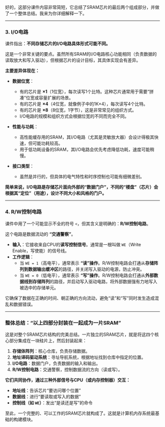 好的，这部分课件内容非常简短，它总结了SRAM芯片的最后两个组成部分，并做了一个整体总结。我来为你详细解释一下。

---

### 3. I/O电路

课件指出：**不同存储芯片的I/O电路具体形式可能不同。**

这是一个非常关键的要点。虽然所有SRAM的I/O电路核心功能相同（负责数据的读取放大和写入驱动），但根据芯片的设计目标，其具体实现会有差异。

**主要差异体现在：**

*   **数据位宽**：
    *   有的芯片是 **×1**（1位宽），每次读写1个比特。这种芯片通常用于需要“拼凑”位宽或容量扩展的场景。
    *   有的芯片是 **×4**（4位宽，就像例子中的1K×4），每次读写4个比特。
    *   有的芯片是 **×8**（8位宽，1字节），这是非常常见的组织方式。
    *   I/O电路的规模和组织方式会根据位宽的不同而完全不同。

*   **性能与功耗**：
    *   高性能缓存用的SRAM，其I/O电路（尤其是灵敏放大器）会设计得极其快速，但可能功耗较高。
    *   用于低功耗设备的SRAM，其I/O电路会优先考虑降低功耗，速度可能稍慢。

*   **接口类型**：
    *   虽然是并行的，但具体的电气特性和时序控制也可能有细微差别。

**简单来说，I/O电路是存储芯片面向外部的“数据门户”，不同的“楼盘”（芯片）会根据其“定位”（用途），设计不同大小和风格的门户。**

---

### 4. R/W控制电路

课件中用了一个可能显示不全的符号 `<`，但其含义是明确的：**R/W控制电路**。

这个电路是数据流动的 **“交通警察”**。

*   **输入**：它接收来自CPU的**读写控制信号**。通常是一根叫做 `WE`（Write Enable，写使能）的信号线。
*   **工作逻辑**：
    *   当 `WE = 1`（高电平），通常表示 **“读”操作**。R/W控制电路会打通从**存储阵列到数据输出缓冲区**的路径，并关闭写入驱动的电源，防止冲突。
    *   当 `WE = 0`（低电平），通常表示 **“写”操作**。R/W控制电路会打通从**外部数据线到存储阵列**的路径，并启动写入驱动电路，将外部数据强有力地写入被选中的存储单元。

它确保了数据在正确的时间、朝正确的方向流动，避免“读”和“写”同时发生造成混乱和数据错误。

---

### 整体总结：“以上四部分封装在一起成为一片SRAM”

这是对整个SRAM芯片结构的完美总结。一片独立的SRAM芯片，就是将这四个核心部分集成在一块硅片上，然后封装起来：

1.  **存储体阵列**：核心仓库，负责存储数据。
2.  **地址译码驱动系统**：寻址导航系统，根据地址找到仓库中指定的位置。
3.  **I/O电路**：数据门户，负责数据的输入和输出。
4.  **R/W控制电路**：交通警察，控制数据流的方向（读或写）。

**它们共同协作，通过三种外部信号与CPU（或内存控制器）交互：**
*   **地址线**：告诉芯片“要访问哪个位置”
*   **数据线**：进行“要读取或写入的数据”
*   **控制线（如 `WE`）**：发出“是读还是写”的命令

至此，一个完整的、可以工作的SRAM芯片就构成了。这就是计算机内存系统最基础的构建模块。